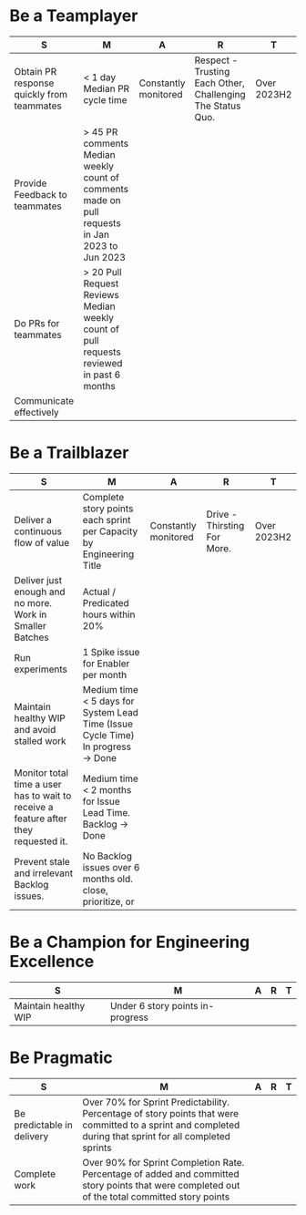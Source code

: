 # Be a Teamplayer
| S | M | A | R | T |
|---|---|---|---|---|
| Obtain PR response quickly from teammates   | < 1 day Median PR cycle time  | Constantly monitored  |  Respect - Trusting Each Other, Challenging The Status Quo. | Over 2023H2 |
| Provide Feedback to teammates | > 45 PR comments Median weekly count of comments made on pull requests in Jan 2023 to Jun 2023  |   |   |   |
| Do PRs for teammates |  > 20 Pull Request Reviews  Median weekly count of pull requests reviewed in past 6 months |   |   |   |
| Communicate effectively  |   |   |   |   |

# Be a Trailblazer
| S | M | A | R | T |
|---|---|---|---|---|
| Deliver a continuous flow of value  | Complete story points each sprint per Capacity by Engineering Title  | Constantly monitored | Drive - Thirsting For More.  |  Over 2023H2 |
| Deliver just enough and no more. Work in Smaller Batches  | Actual / Predicated hours within 20%  |   |   |   |
| Run experiments  | 1 Spike issue for Enabler per month  |   |   |   |
| Maintain healthy WIP and avoid stalled work  | Medium time < 5 days for System Lead Time (Issue Cycle Time) In progress → Done |   |   |
| Monitor total time a user has to wait to receive a feature after they requested it. | Medium time < 2 months for Issue Lead Time. Backlog → Done |   |   |
| Prevent stale and irrelevant Backlog issues.  | No Backlog issues over 6 months old. close, prioritize, or  |   |   |   |

# Be a Champion for Engineering Excellence
| S | M | A | R | T |
|---|---|---|---|---|
| Maintain healthy WIP | Under 6 story points in-progress |   |   |   |

# Be Pragmatic
| S | M | A | R | T |
|---|---|---|---|---|
| Be predictable in delivery | Over 70% for Sprint Predictability. Percentage of story points that were committed to a sprint and completed during that sprint for all completed sprints |   |   |   |
| Complete work | Over 90% for Sprint Completion Rate. Percentage of added and committed story points that were completed out of the total committed story points |   |   |   |
